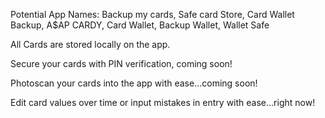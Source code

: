 Potential App Names: Backup my cards, Safe card Store, Card Wallet Backup, A$AP CARDY, Card Wallet, Backup Wallet, Wallet Safe

All Cards are stored locally on the app.

Secure your cards with PIN verification, coming soon!

Photoscan your cards into the app with ease...coming soon!

Edit card values over time or input mistakes in entry with ease...right now!
